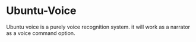 # Ubuntu-Voice
Ubuntu voice is a purely voice recognition system.
it will work as a narrator as a voice command option. 
